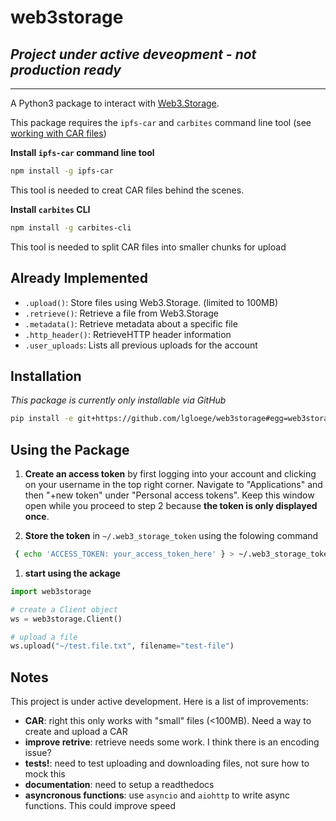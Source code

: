 # web3storage

## *Project under active deveopment - not production ready* 

---

A Python3 package to interact with [Web3.Storage](https://web3.storage/).

This package requires the `ipfs-car` and `carbites` command line tool (see [working with CAR files](https://web3.storage/docs/how-tos/work-with-car-files))

**Install `ipfs-car` command line tool**
```sh
npm install -g ipfs-car
```
This tool is needed to creat CAR files behind the scenes.

**Install `carbites` CLI**
```sh
npm install -g carbites-cli
```
This tool is needed to split CAR files into smaller chunks for upload



Already Implemented
----------
- `.upload()`: Store files using Web3.Storage. (limited to 100MB)
- `.retrieve()`: Retrieve a file from Web3.Storage
- `.metadata()`: Retrieve metadata about a specific file
- `.http_header()`: RetrieveHTTP header information
- `.user_uploads`: Lists all previous uploads for the account

Installation
----------
*This package is currently only installable via GitHub*

```sh
pip install -e git+https://github.com/lgloege/web3storage#egg=web3storage
```

Using the Package
----------
1. **Create an access token** by first logging into your account and clicking on your username in the top right corner. Navigate to "Applications" and then "+new token" under "Personal access tokens".  Keep this window open while you proceed to step 2 because **the token is only displayed once**.

2. **Store the token** in `~/.web3_storage_token` using the folowing command
```sh
 { echo 'ACCESS_TOKEN: your_access_token_here' } > ~/.web3_storage_token
```

1. **start using the ackage**
```python
import web3storage

# create a Client object
ws = web3storage.Client()

# upload a file
ws.upload("~/test.file.txt", filename="test-file")
```

Notes
----------
This project is under active development. Here is a list of improvements:
- **CAR**: right this only works with "small" files (<100MB). Need a way to create and upload a CAR 
- **improve retrive**: retrieve needs some work. I think there is an encoding issue?
- **tests!**: need to test uploading and downloading files, not sure how to mock this
- **documentation**: need to setup a readthedocs
- **asyncronous functions**: use `asyncio` and `aiohttp` to write async functions. This could improve speed
